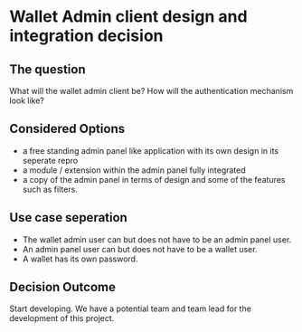 # Wallet Admin client design and integration decision 

## The question

What will the wallet admin client be?
How will the authentication mechanism look like?

## Considered Options

* a free standing admin panel like application with its own design in its seperate repro
* a module / extension within the admin panel fully integrated
* a copy of the admin panel in terms of design and some of the features such as filters. 

## Use case seperation

* The wallet admin user can but does not have to be an admin panel user. 
* An admin panel user can but does not have to be a wallet user. 
* A wallet has its own password. 

## Decision Outcome

Start developing. We have a potential team and team lead for the development of this project. 
